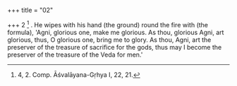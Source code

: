 +++
title = "02"

+++
2 [^1] . He wipes with his hand (the ground) round the fire with (the formula), 'Agni, glorious one, make me glorious. As thou, glorious Agni, art glorious, thus, O glorious one, bring me to glory. As thou, Agni, art the preserver of the treasure of sacrifice for the gods, thus may I become the preserver of the treasure of the Veda for men.'


[^1]:  4, 2. Comp. Āśvalāyana-Gṛhya I, 22, 21.

